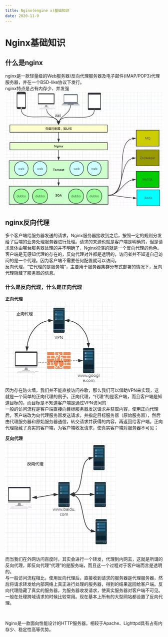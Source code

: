 ```yaml
---
title: Nginx(engine x)基础知识
date: 2020-11-9
---
```


# Nginx基础知识

## 什么是nginx  
nginx是一款轻量级的Web服务器/反向代理服务器及电子邮件(IMAP/POP3)代理服务器，并在一个BSD-like协议下发行。  
nginx特点是占有内存少、并发强  
![nginx架构图](nginx-structure.jpg)  


## nginx反向代理  
多个客户端给服务器发送的请求，Nginx服务器接收到之后，按照一定的规则分发给了后端的业务处理服务器进行处理。请求的来源也就是客户端是明确的，但是请求具体由哪台服务器处理的并不明确了，Nginx扮演的就是一个反向代理的角色。  
客户端是无感知代理的存在的，反向代理对外都是透明的，访问者并不知道自己访问的是一个代理。因为客户端不需要任何配置就可以访问。  
反向代理，“它代理的是服务端”，主要用于服务器集群分布式部署的情况下，反向代理隐藏了服务器的信息。  
### 什么是反向代理，什么是正向代理  
**正向代理**  
![正向代理](positive.jpg)  
因为存在防火墙，我们并不能直接访问谷歌，那么我们可以借助VPN来实现，这就是一个简单的正向代理的例子。正向代理，“代理”的是客户端，而且客户端是知道目标的，而目标是不知道客户端是通过VPN访问的  
一般的访问流程是客户端直接向目标服务器发送请求并获取内容，使用正向代理后，客户端改为向代理服务器发送请求，并指定目标服务器（原始服务器），然后由代理服务器和原始服务器通信，转交请求并获得的内容，再返回给客户端。正向代理隐藏了真实的客户端，为客户端收发请求，使真实客户端对服务器不可见；
<br>

**反向代理**  
![反向代理](negative.jpg)  
而当我们在外网访问百度时，其实会进行一个转发，代理到内网去，这就是所谓的反向代理，即反向代理“代理”的是服务端，而且这一个过程对于客户端而言是透明的。  
与一般访问流程相比，使用反向代理后，直接收到请求的服务器是代理服务器，然后将请求转发给内部网络上真正进行处理的服务器，得到的结果返回给客户端。反向代理隐藏了真实的服务器，为服务器收发请求，使真实服务器对客户端不可见。一般在处理跨域请求的时候比较常用。现在基本上所有的大型网站都设置了反向代理。

<br>

Nginx是一款面向性能设计的HTTP服务器，相较于Apache、Lighttpd具有占有内存少、稳定性高等优势。  


